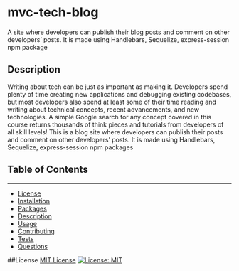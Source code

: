 # mvc-tech-blog
A site where developers can publish their blog posts and comment on other developers’ posts. It is made using Handlebars, Sequelize, express-session npm package

## Description

Writing about tech can be just as important as making it. Developers spend plenty of time creating new applications and debugging existing codebases, but most developers also spend at least some of their time reading and writing about technical concepts, recent advancements, and new technologies. A simple Google search for any concept covered in this course returns thousands of think pieces and tutorials from developers of all skill levels!
This is a blog site where developers can publish their posts and comment on other developers’ posts. It is made using Handlebars, Sequelize, express-session npm packages

## Table of Contents
---
* [License](#License)
* [Installation](#installation)
* [Packages](#packages)
* [Description](#description)
* [Usage](#usage)
* [Contributing](#contributing)
* [Tests](#tests)
* [Questions](#questions)
  

##License
[MIT License](https://opensource.org/licenses/MIT)
[![License: MIT](https://img.shields.io/badge/License-MIT-yellow.svg)](https://opensource.org/licenses/MIT)
